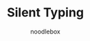 ---
title: Silent Typing
author: noodlebox
description_markdown: >-
  Don't send typing notifications.
github: https://github.com/noodlebox/
download: https://github.com/noodlebox/betterdiscord-plugins/blob/master/SilentTyping.plugin.js
support: 
preview:
tags:
layout: product
---